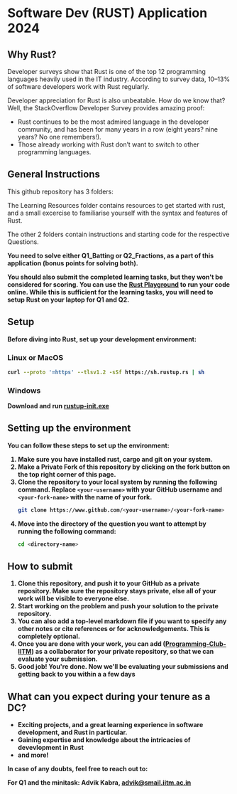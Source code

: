 # Software Dev (RUST) Application 2024

## Why Rust?
Developer surveys show that Rust is one of the top 12 programming languages heavily used in the IT industry. According to survey data, 10–13% of software developers work with Rust regularly.

Developer appreciation for Rust is also unbeatable. How do we know that? Well, the StackOverflow Developer Survey provides amazing proof:

- Rust continues to be the most admired language in the developer community, and has been for many years in a row (eight years? nine years? No one remembers!).
- Those already working with Rust don’t want to switch to other programming languages.


## General Instructions

This github repository has 3 folders:

The Learning Resources folder contains resources to get started with rust, and a small excercise to familiarise yourself with the syntax and features of Rust.

The other 2 folders contain instructions and starting code for the respective Questions.

<strong>You need to solve either Q1_Batting or Q2_Fractions, as a part of this application (bonus points for solving both).<strong>

You should also submit the completed learning tasks, but they won't be considered for scoring.
You can use the [**Rust Playground**](https://play.rust-lang.org/) to run your code online. While this is sufficient for the learning tasks, you will need to setup Rust on your laptop for Q1 and Q2. 

## Setup

Before diving into Rust, set up your development environment:

### Linux or MacOS

```bash
curl --proto '=https' --tlsv1.2 -sSf https://sh.rustup.rs | sh
```

### Windows

Download and run [rustup-init.exe](https://static.rust-lang.org/rustup/dist/i686-pc-windows-gnu/rustup-init.exe)

## Setting up the environment

You can follow these steps to set up the environment:

1. Make sure you have installed **rust**, **cargo** and **git** on your system.
2. Make a **Private Fork** of this repository by clicking on the fork button on the top right corner of this page. 
3. Clone the repository to your local system by running the following command. Replace `<your-username>` with your GitHub username and `<your-fork-name>` with the name of your fork.
    ```bash
    git clone https://www.github.com/<your-username>/<your-fork-name>
    ```
4. Move into the directory of the question you want to attempt by running the following command:
    ```bash
    cd <directory-name>
    ```
## How to submit

1. Clone this repository, and push it to your GitHub as a **private**
   repository. Make sure the repository stays private, else all of your work
   will be visible to everyone else.
2. Start working on the problem and push your solution to the private
   repository.
3. You can also add a top-level markdown file if you want to specify any other
   notes or cite references or for acknowledgements. This is completely
   optional.
4. Once you are done with your work, you can add 
   ([Programming-Club-IITM](https://github.com/Programming-Club-IITM/)) as a collaborator for your private repository, so that we can evaluate your submission.
5. Good job! You're done. Now we'll be evaluating your submissions and getting
   back to you within a a few days

## What can you expect during your tenure as a DC?
- Exciting projects, and a great learning experience in software development, and Rust in particular.  
- Gaining expertise and knowledge about the intricacies of devevlopment in Rust
- and more!



In case of any doubts, feel free to reach out to:

For Q1 and the minitask: Advik Kabra, advik@smail.iitm.ac.in
